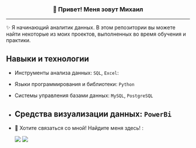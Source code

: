 <h3 align="center">👋 Привет! Меня зовут Михаил</h3>
<p align="center">
  
</p>

 <!-- About section -->

---
✨ Я начинающий аналитик данных. В этом репозитории вы можете найти некоторые из моих проектов, выполненных во время обучения и практики. 
## Навыки и технологии
- Инструменты анализа данных: ``SQL``, ``Excel``: 
- Языки программирования и библиотеки: ``Python`` 
- Системы управления базами данных: ``MySQL``, ``PostgreSQL``
- Средства визуализации данных: ``PowerBi`` 
  -
- 📣 Хотите связаться со мной! Найдите меня здесь! :<br/>
  
  <a href="https://instagram.com/mvalner"><img src="https://img.shields.io/badge/instagram-E4405F.svg?style=for-the-badge&logo=instagram&logoColor=white"/></a>
  <a href="https://linkedin.com/in/mihail-valner-49a753b2"><img src="https://img.shields.io/badge/linkedin-0077B5.svg?style=for-the-badge&logo=linkedin&logoColor=white"/></a>
